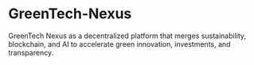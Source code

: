 # GreenTech-Nexus
GreenTech Nexus as a decentralized platform that merges sustainability, blockchain, and AI to accelerate green innovation, investments, and transparency.
